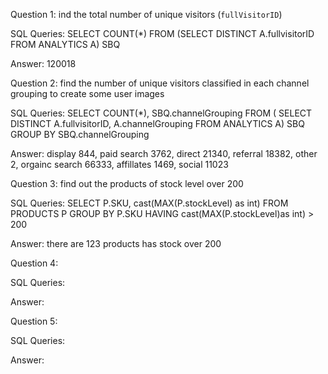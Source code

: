 Question 1:  ind the total number of unique visitors (`fullVisitorID`)


SQL Queries: 
SELECT COUNT(*)
FROM (SELECT DISTINCT A.fullvisitorID FROM ANALYTICS A) SBQ

Answer: 120018



Question 2:  find the number of unique visitors classified in each channel grouping to create some user images

SQL Queries: 
SELECT COUNT(*), SBQ.channelGrouping
FROM ( SELECT DISTINCT A.fullvisitorID, A.channelGrouping FROM ANALYTICS A) SBQ
GROUP BY SBQ.channelGrouping


Answer: display 844, paid search 3762, direct 21340, referral 18382, other 2, 
        orgainc search 66333, affillates 1469, social 11023



Question 3: find out the products of stock level over 200


SQL Queries: 
SELECT P.SKU, cast(MAX(P.stockLevel) as int)
FROM PRODUCTS P
GROUP BY P.SKU
HAVING cast(MAX(P.stockLevel)as int) > 200

Answer: there are 123 products has stock over 200


Question 4: 

SQL Queries:

Answer:



Question 5: 

SQL Queries:

Answer:
